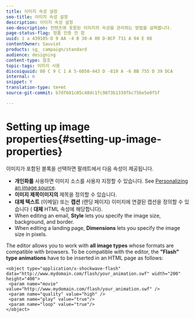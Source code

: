 ```yaml
---
title: 이미지 속성 설정
seo-title: 이미지 속성 설정
description: 이미지 속성 설정
seo-description: 컨텐츠에 포함된 이미지의 속성을 관리하는 방법을 살펴봅니다.
page-status-flag: 정품 인증 안 함
uuid: 1 a 439105-D 9 AA -4 B 30-A 00 D-BCF 731 A 04 E 08
contentOwner: Sauviat
products: sg_ campaign/standard
audience: designing
content-type: 참조
topic-tags: 이미지 사용
discoiquuid: 80 C 9 C 1 A 5-6050-443 D -810 A -6 BB 755 D 39 DCA
internal: n
snippet: Y
translation-type: tm+mt
source-git-commit: b7df681c05c48dc1fc9873b1339fbc756e5e0f5f

---
```



# Setting up image properties{#setting-up-image-properties}

이미지가 포함된 블록을 선택하면 팔레트에서 다음 속성이 제공됩니다.

* **개인화를** 사용하면 이미지 소스를 사용자 지정할 수 있습니다. See [Personalizing an image source](../../designing/using/personalizing-an-image-source.md).
* **이미지 제목이미지의** 제목을 정의할 수 있습니다.
* **대체 텍스트** (이메일) 또는 **캡션** (랜딩 페이지) 이미지에 연결된 캡션을 정의할 수 있습니다 ( **대체** HTML 속성에 해당합니다).
* When editing an email, **Style** lets you specify the image size, background, and border.
* When editing a landing page, **Dimensions** lets you specify the image size in pixels.

The editor allows you to work with **all image types** whose formats are compatible with browsers. To be compatible with the editor, the **"Flash" type animations** have to be inserted in an HTML page as follows:

```
<object type="application/x-shockwave-flash" data="http://www.mydomain.com/flash/your_animation.swf" width="200" height="400">
 <param name="movie" value="http://www.mydomain.com/flash/your_animation.swf" />
 <param name="quality" value="high" />
 <param name="play" value="true"/>
 <param name="loop" value="true"/> 
</object>
```

